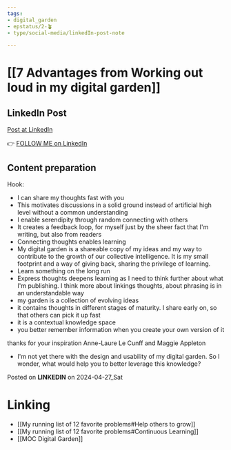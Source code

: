 ```yaml
---
tags: 
- digital_garden
- epstatus/2-🪴
- type/social-media/linkedIn-post-note

---
```

# [[7 Advantages from Working out loud in my digital garden]]
## LinkedIn Post
[Post at LinkedIn]()
  

👉 [FOLLOW ME on LinkedIn](https://www.linkedin.com/comm/mynetwork/discovery-see-all?usecase=PEOPLE_FOLLOWS&followMember=sebastiankamilli)

## Content preparation

Hook:

+ I can share my thoughts fast with you
+ This motivates discussions in a solid ground instead of artificial high level without a common understanding
+ I enable serendipity through random connecting with others
+ It creates a feedback loop, for myself just by the sheer fact that I'm writing, but also from readers
+ Connecting thoughts enables learning
+ My digital garden is a shareable copy of my ideas and my way to contribute to the growth of our collective intelligence. It is my small footprint and a way of giving back, sharing the privilege of learning.
+ Learn something on the long run
+ Express thoughts deepens learning as I need to think further about what I'm publishing. I think more about linkings thoughts, about phrasing is in an understandable way
+ my garden is a collection of evolving ideas
+ it contains thoughts in different stages of maturity. I share early on, so that others can pick it up fast
+ it is a contextual knowledge space
+ you better remember information when you create your own version of it

thanks for your inspiration Anne-Laure Le Cunff and Maggie Appleton

+ I'm not yet there with the design and usability of my digital garden. So I wonder, what would help you to better leverage this knowledge?

Posted on **LINKEDIN** on 2024-04-27_Sat
# Linking
+ [[My running list of 12 favorite problems#Help others to grow]]
+ [[My running list of 12 favorite problems#Continuous Learning]]
+ [[MOC Digital Garden]]